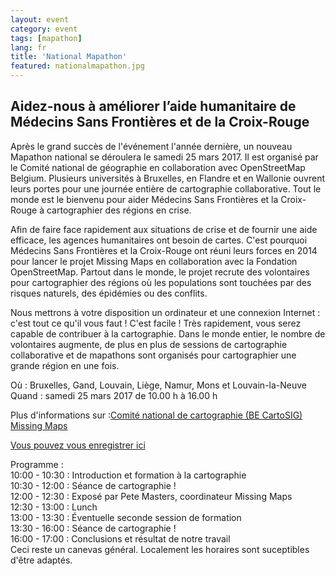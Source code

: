 ```yaml
---
layout: event
category: event
tags: [mapathon]
lang: fr
title: 'National Mapathon'
featured: nationalmapathon.jpg
---
```


## Aidez-nous à améliorer l’aide humanitaire de Médecins Sans Frontières et de la Croix-Rouge

Après le grand succès de l'événement l'année dernière, un nouveau Mapathon national se déroulera le samedi 25 mars 2017. Il est organisé par le Comité national de géographie en collaboration avec OpenStreetMap Belgium. Plusieurs universités à Bruxelles, en Flandre et en Wallonie ouvrent leurs portes pour une journée entière de cartographie collaborative. Tout le monde est le bienvenu pour aider Médecins Sans Frontières et la Croix-Rouge à cartographier des régions en crise.

Afin de faire face rapidement aux situations de crise et de fournir une aide efficace, les agences humanitaires ont besoin de cartes. C'est pourquoi Médecins Sans Frontières et la Croix-Rouge ont réuni leurs forces en 2014 pour lancer le projet Missing Maps en collaboration avec la Fondation OpenStreetMap. Partout dans le monde, le projet recrute des volontaires pour cartographier des régions où les populations sont touchées par des risques naturels, des épidémies ou des conflits. 

Nous mettrons à votre disposition un ordinateur et une connexion Internet : c'est tout ce qu'il vous faut ! C'est facile ! Très rapidement, vous serez capable de contribuer à la cartographie. Dans le monde entier, le nombre de volontaires augmente, de plus en plus de sessions de cartographie collaborative et de mapathons sont organisés pour cartographier une grande région en une fois.

Où : Bruxelles, Gand, Louvain, Liège, Namur, Mons et Louvain-la-Neuve   
Quand : samedi 25 mars 2017 de 10.00 h à 16.00 h 

Plus d'informations sur :[Comité national de cartographie (BE CartoSIG)](http://cngeographie.be/fr/cartoSIG/mapathon.php)  
[Missing Maps](http://www.missingmaps.org/)  

[Vous pouvez vous enregistrer ici](https://nationalmapathon.eventbrite.com)

Programme :  
10:00 - 10:30 : Introduction et formation à la cartographie  
10:30 - 12:00 : Séance de cartographie !  
12:00 - 12:30 : Exposé par Pete Masters, coordinateur Missing Maps  
12:30 - 13:00 : Lunch  
13:00 - 13:30 : Éventuelle seconde session de formation  
13:30 - 16:00 : Séance de cartographie !  
16:00 - 17:00 : Conclusions et résultat de notre travail  
Ceci reste un canevas général. Localement les horaires sont suceptibles d'être adaptés.
